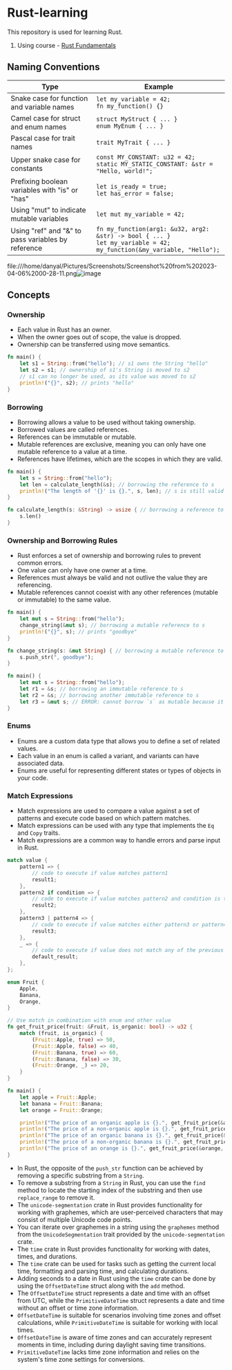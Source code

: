 Rust-learning
=============

This repository is used for learning Rust.

1.  Using course - [Rust Fundamentals](https://www.udemy.com/course/rust-fundamentals/)

Naming Conventions
------------------
| Type                                               | Example                                                                                                                      |
| -------------------------------------------------- | ---------------------------------------------------------------------------------------------------------------------------- |
| Snake case for function and variable names         | `let my_variable = 42;`<br>`fn my_function() {}`                                                                             |
| Camel case for struct and enum names               | `struct MyStruct { ... }`<br>`enum MyEnum { ... }`                                                                           |
| Pascal case for trait names                        | `trait MyTrait { ... }`                                                                                                      |
| Upper snake case for constants                     | `const MY_CONSTANT: u32 = 42;`<br>`static MY_STATIC_CONSTANT: &str = "Hello, world!";`                                       |
| Prefixing boolean variables with "is" or "has"     | `let is_ready = true;`<br>`let has_error = false;`                                                                           |
| Using "mut" to indicate mutable variables          | `let mut my_variable = 42;`                                                                                                  |
| Using "ref" and "&" to pass variables by reference | `fn my_function(arg1: &u32, arg2: &str) -> bool { ... }`<br>`let my_variable = 42;`<br>`my_function(&my_variable, "Hello");` |

file:///home/danyal/Pictures/Screenshots/Screenshot%20from%202023-04-06%2000-28-11.png![image](https://user-images.githubusercontent.com/40298510/230185244-1c605fa5-fd94-4aae-956c-ca0134c8c983.png)


Concepts
--------

### Ownership

-   Each value in Rust has an owner.
-   When the owner goes out of scope, the value is dropped.
-   Ownership can be transferred using move semantics.

``` rust
fn main() {
    let s1 = String::from("hello"); // s1 owns the String "hello"
    let s2 = s1; // ownership of s1's String is moved to s2
    // s1 can no longer be used, as its value was moved to s2
    println!("{}", s2); // prints "hello"
}
```

### Borrowing

-   Borrowing allows a value to be used without taking ownership.
-   Borrowed values are called references.
-   References can be immutable or mutable.
-   Mutable references are exclusive, meaning you can only have one mutable reference to a value at a time.
-   References have lifetimes, which are the scopes in which they are valid.

``` rust
fn main() {
    let s = String::from("hello");
    let len = calculate_length(&s); // borrowing the reference to s
    println!("The length of '{}' is {}.", s, len); // s is still valid here
}

fn calculate_length(s: &String) -> usize { // borrowing a reference to s
    s.len()
}
```

### Ownership and Borrowing Rules

-   Rust enforces a set of ownership and borrowing rules to prevent common errors.
-   One value can only have one owner at a time.
-   References must always be valid and not outlive the value they are referencing.
-   Mutable references cannot coexist with any other references (mutable or immutable) to the same value.

```rust
fn main() {
    let mut s = String::from("hello");
    change_string(&mut s); // borrowing a mutable reference to s
    println!("{}", s); // prints "goodbye"
}

fn change_string(s: &mut String) { // borrowing a mutable reference to s
    s.push_str(", goodbye");
}

fn main() {
    let mut s = String::from("hello");
    let r1 = &s; // borrowing an immutable reference to s
    let r2 = &s; // borrowing another immutable reference to s
    let r3 = &mut s; // ERROR: cannot borrow `s` as mutable because it is also borrowed as immutable
}
```

### Enums

-   Enums are a custom data type that allows you to define a set of related values.
-   Each value in an enum is called a variant, and variants can have associated data.
-   Enums are useful for representing different states or types of objects in your code.

### Match Expressions

-   Match expressions are used to compare a value against a set of patterns and execute code based on which pattern matches.
-   Match expressions can be used with any type that implements the `Eq` and `Copy` traits.
-   Match expressions are a common way to handle errors and parse input in Rust.

```rust
match value {
    pattern1 => {
        // code to execute if value matches pattern1
        result1;
    },
    pattern2 if condition => {
        // code to execute if value matches pattern2 and condition is true
        result2;
    },
    pattern3 | pattern4 => {
        // code to execute if value matches either pattern3 or pattern4
        result3;
    },
    _ => {
        // code to execute if value does not match any of the previous patterns
        default_result;
    },
};

enum Fruit {
    Apple,
    Banana,
    Orange,
}

// Use match in combination with enum and other value
fn get_fruit_price(fruit: &Fruit, is_organic: bool) -> u32 {
    match (fruit, is_organic) {
        (Fruit::Apple, true) => 50,
        (Fruit::Apple, false) => 40,
        (Fruit::Banana, true) => 60,
        (Fruit::Banana, false) => 30,
        (Fruit::Orange, _) => 20,
    }
}

fn main() {
    let apple = Fruit::Apple;
    let banana = Fruit::Banana;
    let orange = Fruit::Orange;

    println!("The price of an organic apple is {}.", get_fruit_price(&apple, true));
    println!("The price of a non-organic apple is {}.", get_fruit_price(&apple, false));
    println!("The price of an organic banana is {}.", get_fruit_price(&banana, true));
    println!("The price of a non-organic banana is {}.", get_fruit_price(&banana, false));
    println!("The price of an orange is {}.", get_fruit_price(&orange, true));
}
```

-   In Rust, the opposite of the `push_str` function can be achieved by removing a specific substring from a `String`.
-   To remove a substring from a `String` in Rust, you can use the `find` method to locate the starting index of the substring and then use `replace_range` to remove it.
-   The `unicode-segmentation` crate in Rust provides functionality for working with graphemes, which are user-perceived characters that may consist of multiple Unicode code points.
-   You can iterate over graphemes in a string using the `graphemes` method from the `UnicodeSegmentation` trait provided by the `unicode-segmentation` crate.
-   The `time` crate in Rust provides functionality for working with dates, times, and durations.
-   The `time` crate can be used for tasks such as getting the current local time, formatting and parsing time, and calculating durations.
-   Adding seconds to a date in Rust using the `time` crate can be done by using the `OffsetDateTime` struct along with the `add` method.
-   The `OffsetDateTime` struct represents a date and time with an offset from UTC, while the `PrimitiveDateTime` struct represents a date and time without an offset or time zone information.
-   `OffsetDateTime` is suitable for scenarios involving time zones and offset calculations, while `PrimitiveDateTime` is suitable for working with local times.
-   `OffsetDateTime` is aware of time zones and can accurately represent moments in time, including during daylight saving time transitions.
-   `PrimitiveDateTime` lacks time zone information and relies on the system's time zone settings for conversions.


